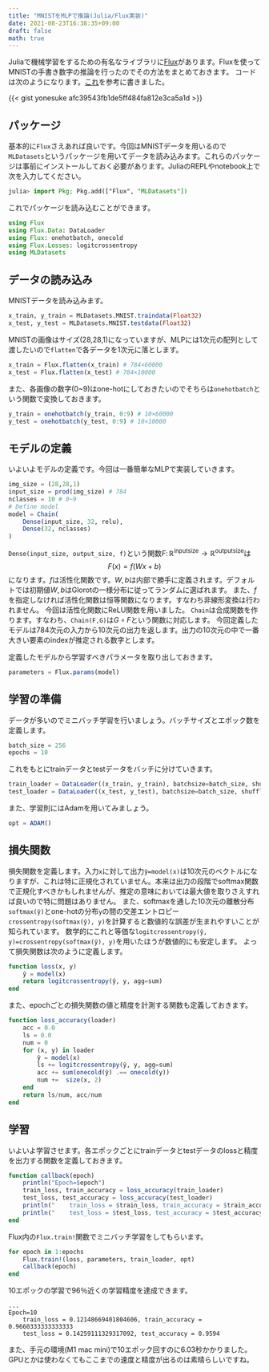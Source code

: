```yaml
---
title: "MNISTをMLPで推論(Julia/Flux実装)"
date: 2021-08-23T16:38:35+09:00
draft: false
math: true
---
```


Juliaで機械学習をするための有名なライブラリに[Flux](https://github.com/FluxML/Flux.jl)があります。Fluxを使ってMNISTの手書き数字の推論を行ったのでその方法をまとめておきます。
コードは次のようになります。[これ](https://github.com/FluxML/model-zoo/blob/master/vision/mlp_mnist/mlp_mnist.jl)を参考に書きました。

{{< gist yonesuke afc39543fb1de5ff484fa812e3ca5a1d >}}

## パッケージ
基本的に`Flux`さえあれば良いです。今回はMNISTデータを用いるので`MLDatasets`というパッケージを用いてデータを読み込みます。これらのパッケージは事前にインストールしておく必要があります。JuliaのREPLやnotebook上で次を入力してください。
```julia
julia> import Pkg; Pkg.add(["Flux", "MLDatasets"])
```
これでパッケージを読み込むことができます。
```julia
using Flux
using Flux.Data: DataLoader
using Flux: onehotbatch, onecold
using Flux.Losses: logitcrossentropy
using MLDatasets
```

## データの読み込み
MNISTデータを読み込みます。
```julia
x_train, y_train = MLDatasets.MNIST.traindata(Float32)
x_test, y_test = MLDatasets.MNIST.testdata(Float32)
```
MNISTの画像はサイズ(28,28,1)になっていますが、MLPには1次元の配列として渡したいので`flatten`で各データを1次元に落とします。
```julia
x_train = Flux.flatten(x_train) # 784×60000
x_test = Flux.flatten(x_test) # 784×10000
```
また、各画像の数字(0~9)はone-hotにしておきたいのでそちらは`onehotbatch`という関数で変換しておきます。
```julia
y_train = onehotbatch(y_train, 0:9) # 10×60000
y_test = onehotbatch(y_test, 0:9) # 10×10000
```

## モデルの定義
いよいよモデルの定義です。今回は一番簡単なMLPで実装していきます。
```julia
img_size = (28,28,1)
input_size = prod(img_size) # 784
nclasses = 10 # 0~9
# Define model
model = Chain(
    Dense(input_size, 32, relu),
    Dense(32, nclasses)
)
```
`Dense(input_size, output_size, f)`という関数$F\colon\mathbb{R}^{\mathrm{inputsize}}\to\mathbb{R}^{\mathrm{outputsize}}$は
$$
F(x) = f(Wx+b)
$$
になります。$f$は活性化関数です。$W,b$は内部で勝手に定義されます。デフォルトでは初期値$W,b$はGlorotの一様分布に従ってランダムに選ばれます。
また、$f$を指定しなければ活性化関数は恒等関数になります。すなわち非線形変換は行われません。
今回は活性化関数にReLU関数を用いました。
`Chain`は合成関数を作ります。すなわち、`Chain(F,G)`は$G\circ F$という関数に対応します。
今回定義したモデルは784次元の入力から10次元の出力を返します。出力の10次元の中で一番大きい要素のindexが推定される数字とします。

定義したモデルから学習すべきパラメータを取り出しておきます。
```julia
parameters = Flux.params(model)
```

## 学習の準備
データが多いのでミニバッチ学習を行いましょう。バッチサイズとエポック数を定義します。
```julia
batch_size = 256
epochs = 10
```
これをもとにtrainデータとtestデータをバッチに分けていきます。
```julia
train_loader = DataLoader((x_train, y_train), batchsize=batch_size, shuffle=true)
test_loader = DataLoader((x_test, y_test), batchsize=batch_size, shuffle=true)
```
また、学習則にはAdamを用いてみましょう。
```julia
opt = ADAM()
```

## 損失関数
損失関数を定義します。入力`x`に対して出力`ŷ=model(x)`は10次元のベクトルになりますが、これは特に正規化されていません。本来は出力の段階でsoftmax関数で正規化すべきかもしれませんが、推定の意味においては最大値を取りさえすれば良いので特に問題はありません。
また、softmaxを通した10次元の離散分布`softmax(ŷ)`とone-hotの分布`y`の間の交差エントロピー`crossentropy(softmax(ŷ), y)`を計算すると数値的な誤差が生まれやすいことが知られています。
数学的にこれと等価な`logitcrossentropy(ŷ, y)=crossentropy(softmax(ŷ), y)`を用いたほうが数値的にも安定します。
よって損失関数は次のように定義します。
```julia
function loss(x, y)
    ŷ = model(x)
    return logitcrossentropy(ŷ, y, agg=sum)
end
```
また、epochごとの損失関数の値と精度を計測する関数も定義しておきます。
```julia
function loss_accuracy(loader)
    acc = 0.0
    ls = 0.0
    num = 0
    for (x, y) in loader
        ŷ = model(x)
        ls += logitcrossentropy(ŷ, y, agg=sum)
        acc += sum(onecold(ŷ) .== onecold(y))
        num +=  size(x, 2)
    end
    return ls/num, acc/num
end
```

## 学習
いよいよ学習させます。各エポックごとにtrainデータとtestデータのlossと精度を出力する関数を定義しておきます。
```julia
function callback(epoch)
    println("Epoch=$epoch")
    train_loss, train_accuracy = loss_accuracy(train_loader)
    test_loss, test_accuracy = loss_accuracy(test_loader)
    println("    train_loss = $train_loss, train_accuracy = $train_accuracy")
    println("    test_loss = $test_loss, test_accuracy = $test_accuracy")
end
```
Flux内の`Flux.train!`関数でミニバッチ学習をしてもらいます。
```julia
for epoch in 1:epochs
    Flux.train!(loss, parameters, train_loader, opt)
    callback(epoch)
end
```
10エポックの学習で96％近くの学習精度を達成できます。
```
...
Epoch=10
    train_loss = 0.12148669401804606, train_accuracy = 0.9660333333333333
    test_loss = 0.14259111329317092, test_accuracy = 0.9594
```
また、手元の環境(M1 mac mini)で10エポック回すのに6.03秒かかりました。GPUとかは使わなくてもここまでの速度と精度が出るのは素晴らしいですね。
